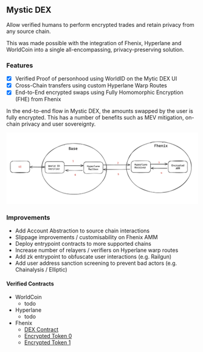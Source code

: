 ## Mystic DEX

Allow verified humans to perform encrypted trades and retain privacy from any source chain.

This was made possible with the integration of Fhenix, Hyperlane and WorldCoin into a single all-encompassing, privacy-preserving solution.

### Features
- [x] Verified Proof of personhood using WorldID on the Mytic DEX UI
- [x] Cross-Chain transfers using custom Hyperlane Warp Routes
- [x] End-to-End encrypted swaps using Fully Homomorphic Encryption (FHE) from Fhenix

In the end-to-end flow in Mystic DEX, the amounts swapped by the user is fully encrypted. This has a number of benefits such as MEV mitigation, on-chain privacy and user sovereignty.

![E2EFlow](/assets/E2EFlow.png)

### Improvements
- Add Account Abstraction to source chain interactions
- Slippage improvements / customisability on Fhenix AMM
- Deploy entrypoint contracts to more supported chains
- Increase number of relayers / verifiers on Hyperlane warp routes
- Add zk entrypoint to obfuscate user interactions (e.g. Railgun)
- Add user address sanction screening to prevent bad actors (e.g. Chainalysis / Elliptic)

#### Verified Contracts 
- WorldCoin
  - todo
- Hyperlane
  - todo
- Fhenix
  - [DEX Contract](https://explorer.testnet.fhenix.zone/address/0x8F1682410E2B5187D28b92280F38eff74868741d?tab=contract)
  - [Encrypted Token 0](https://explorer.testnet.fhenix.zone/address/0xF6463C63DE5aA98B004E8625adfEC06c662955E1?tab=contract)
  - [Encrypted Token 1](https://explorer.testnet.fhenix.zone/address/0xDF17B9821dBA7ce2cAdA171F70ad52526246B6c8?tab=contract)
  
